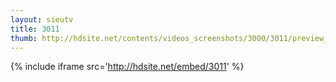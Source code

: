 ```yaml
---
layout: sieutv
title: 3011
thumb: http://hdsite.net/contents/videos_screenshots/3000/3011/preview_360p.mp4.jpg
---
```

{% include iframe src='http://hdsite.net/embed/3011' %}
 
